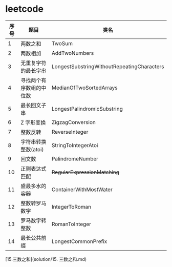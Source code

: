 # leetcode

| 序号 | 题目                     | 类名                                       |
| ---- | ------------------------ | ------------------------------------------ |
| 1    | 两数之和                 | TwoSum                                     |
| 2    | 两数相加                 | AddTwoNumbers                              |
| 3    | 无重复字符的最长字串     | LongestSubstringWithoutRepeatingCharacters |
| 4    | 寻找两个有序数组的中位数 | MedianOfTwoSortedArrays                    |
| 5    | 最长回文子串             | LongestPalindromicSubstring                |
| 6    | Z 字形变换               | ZigzagConversion                           |
| 7    | 整数反转                 | ReverseInteger                             |
| 8    | 字符串转换整数(atoi)     | StringToIntegerAtoi                        |
| 9    | 回文数                   | PalindromeNumber                           |
| 10   | 正则表达式匹配           | ~~RegularExpressionMatching~~              |
| 11   | 盛最多水的容器           | ContainerWithMostWater                     |
| 12   | 整数转罗马数字           | IntegerToRoman                             |
| 13   |罗马数字转整数|RomanToInteger|
| 14 |最长公共前缀|LongestCommonPrefix|



[15.三数之和](solution/15. 三数之和.md)

